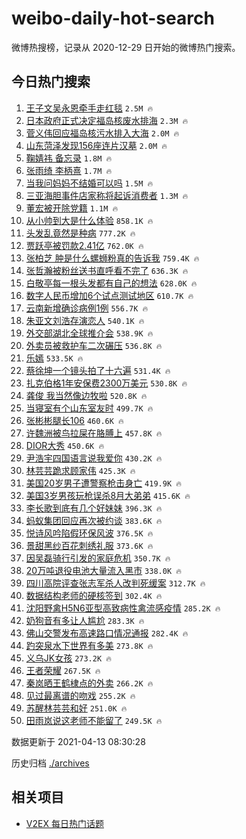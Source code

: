 # weibo-daily-hot-search

微博热搜榜，记录从 2020-12-29 日开始的微博热门搜索。

## 今日热门搜索

<!-- BEGIN -->

1. [王子文吴永恩牵手走红毯](https://s.weibo.com/weibo?q=%E7%8E%8B%E5%AD%90%E6%96%87%E5%90%B4%E6%B0%B8%E6%81%A9%E7%89%B5%E6%89%8B%E8%B5%B0%E7%BA%A2%E6%AF%AF&Refer=top) `2.5M 🔥`
1. [日本政府正式决定福岛核废水排海](https://s.weibo.com/weibo?q=%23%E6%97%A5%E6%9C%AC%E6%94%BF%E5%BA%9C%E6%AD%A3%E5%BC%8F%E5%86%B3%E5%AE%9A%E7%A6%8F%E5%B2%9B%E6%A0%B8%E5%BA%9F%E6%B0%B4%E6%8E%92%E6%B5%B7%23&Refer=top) `2.3M 🔥`
1. [菅义伟回应福岛核污水排入大海](https://s.weibo.com/weibo?q=%23%E8%8F%85%E4%B9%89%E4%BC%9F%E5%9B%9E%E5%BA%94%E7%A6%8F%E5%B2%9B%E6%A0%B8%E6%B1%A1%E6%B0%B4%E6%8E%92%E5%85%A5%E5%A4%A7%E6%B5%B7%23&Refer=top) `2.0M 🔥`
1. [山东菏泽发现156座连片汉墓](https://s.weibo.com/weibo?q=%23%E5%B1%B1%E4%B8%9C%E8%8F%8F%E6%B3%BD%E5%8F%91%E7%8E%B0156%E5%BA%A7%E8%BF%9E%E7%89%87%E6%B1%89%E5%A2%93%23&Refer=top) `2.0M 🔥`
1. [鞠婧祎 备忘录](https://s.weibo.com/weibo?q=%E9%9E%A0%E5%A9%A7%E7%A5%8E%20%E5%A4%87%E5%BF%98%E5%BD%95&Refer=top) `1.8M 🔥`
1. [张雨绮 李柄熹](https://s.weibo.com/weibo?q=%E5%BC%A0%E9%9B%A8%E7%BB%AE%20%E6%9D%8E%E6%9F%84%E7%86%B9&Refer=top) `1.7M 🔥`
1. [当我问妈妈不结婚可以吗](https://s.weibo.com/weibo?q=%23%E5%BD%93%E6%88%91%E9%97%AE%E5%A6%88%E5%A6%88%E4%B8%8D%E7%BB%93%E5%A9%9A%E5%8F%AF%E4%BB%A5%E5%90%97%23&Refer=top) `1.5M 🔥`
1. [三亚海胆事件店家称将起诉消费者](https://s.weibo.com/weibo?q=%23%E4%B8%89%E4%BA%9A%E6%B5%B7%E8%83%86%E4%BA%8B%E4%BB%B6%E5%BA%97%E5%AE%B6%E7%A7%B0%E5%B0%86%E8%B5%B7%E8%AF%89%E6%B6%88%E8%B4%B9%E8%80%85%23&Refer=top) `1.3M 🔥`
1. [董宏被开除党籍](https://s.weibo.com/weibo?q=%23%E8%91%A3%E5%AE%8F%E8%A2%AB%E5%BC%80%E9%99%A4%E5%85%9A%E7%B1%8D%23&Refer=top) `1.1M 🔥`
1. [从小帅到大是什么体验](https://s.weibo.com/weibo?q=%23%E4%BB%8E%E5%B0%8F%E5%B8%85%E5%88%B0%E5%A4%A7%E6%98%AF%E4%BB%80%E4%B9%88%E4%BD%93%E9%AA%8C%23&Refer=top) `858.1K 🔥`
1. [头发乱竟然是种病](https://s.weibo.com/weibo?q=%23%E5%A4%B4%E5%8F%91%E4%B9%B1%E7%AB%9F%E7%84%B6%E6%98%AF%E7%A7%8D%E7%97%85%23&Refer=top) `777.2K 🔥`
1. [贾跃亭被罚款2.41亿](https://s.weibo.com/weibo?q=%E8%B4%BE%E8%B7%83%E4%BA%AD%E8%A2%AB%E7%BD%9A%E6%AC%BE2.41%E4%BA%BF&Refer=top) `762.0K 🔥`
1. [张柏芝 肿是什么螺蛳粉真的告诉我](https://s.weibo.com/weibo?q=%E5%BC%A0%E6%9F%8F%E8%8A%9D%20%E8%82%BF%E6%98%AF%E4%BB%80%E4%B9%88%E8%9E%BA%E8%9B%B3%E7%B2%89%E7%9C%9F%E7%9A%84%E5%91%8A%E8%AF%89%E6%88%91&Refer=top) `759.4K 🔥`
1. [张哲瀚被粉丝送书直呼看不完了](https://s.weibo.com/weibo?q=%23%E5%BC%A0%E5%93%B2%E7%80%9A%E8%A2%AB%E7%B2%89%E4%B8%9D%E9%80%81%E4%B9%A6%E7%9B%B4%E5%91%BC%E7%9C%8B%E4%B8%8D%E5%AE%8C%E4%BA%86%23&Refer=top) `636.3K 🔥`
1. [白敬亭每一根头发都有自己的想法](https://s.weibo.com/weibo?q=%23%E7%99%BD%E6%95%AC%E4%BA%AD%E6%AF%8F%E4%B8%80%E6%A0%B9%E5%A4%B4%E5%8F%91%E9%83%BD%E6%9C%89%E8%87%AA%E5%B7%B1%E7%9A%84%E6%83%B3%E6%B3%95%23&Refer=top) `628.0K 🔥`
1. [数字人民币增加6个试点测试地区](https://s.weibo.com/weibo?q=%23%E6%95%B0%E5%AD%97%E4%BA%BA%E6%B0%91%E5%B8%81%E5%A2%9E%E5%8A%A06%E4%B8%AA%E8%AF%95%E7%82%B9%E6%B5%8B%E8%AF%95%E5%9C%B0%E5%8C%BA%23&Refer=top) `610.7K 🔥`
1. [云南新增确诊病例1例](https://s.weibo.com/weibo?q=%E4%BA%91%E5%8D%97%E6%96%B0%E5%A2%9E%E7%A1%AE%E8%AF%8A%E7%97%85%E4%BE%8B1%E4%BE%8B&Refer=top) `556.7K 🔥`
1. [朱亚文刘浩存演恋人](https://s.weibo.com/weibo?q=%23%E6%9C%B1%E4%BA%9A%E6%96%87%E5%88%98%E6%B5%A9%E5%AD%98%E6%BC%94%E6%81%8B%E4%BA%BA%23&Refer=top) `540.1K 🔥`
1. [外交部湖北全球推介会](https://s.weibo.com/weibo?q=%23%E5%A4%96%E4%BA%A4%E9%83%A8%E6%B9%96%E5%8C%97%E5%85%A8%E7%90%83%E6%8E%A8%E4%BB%8B%E4%BC%9A%23&Refer=top) `538.9K 🔥`
1. [外卖员被救护车二次碾压](https://s.weibo.com/weibo?q=%23%E5%A4%96%E5%8D%96%E5%91%98%E8%A2%AB%E6%95%91%E6%8A%A4%E8%BD%A6%E4%BA%8C%E6%AC%A1%E7%A2%BE%E5%8E%8B%23&Refer=top) `536.8K 🔥`
1. [乐嫣](https://s.weibo.com/weibo?q=%E4%B9%90%E5%AB%A3&Refer=top) `533.5K 🔥`
1. [蔡徐坤一个镜头拍了十六遍](https://s.weibo.com/weibo?q=%23%E8%94%A1%E5%BE%90%E5%9D%A4%E4%B8%80%E4%B8%AA%E9%95%9C%E5%A4%B4%E6%8B%8D%E4%BA%86%E5%8D%81%E5%85%AD%E9%81%8D%23&Refer=top) `531.4K 🔥`
1. [扎克伯格1年安保费2300万美元](https://s.weibo.com/weibo?q=%E6%89%8E%E5%85%8B%E4%BC%AF%E6%A0%BC1%E5%B9%B4%E5%AE%89%E4%BF%9D%E8%B4%B92300%E4%B8%87%E7%BE%8E%E5%85%83&Refer=top) `530.8K 🔥`
1. [龚俊 我当然像边牧啦](https://s.weibo.com/weibo?q=%E9%BE%9A%E4%BF%8A%20%E6%88%91%E5%BD%93%E7%84%B6%E5%83%8F%E8%BE%B9%E7%89%A7%E5%95%A6&Refer=top) `520.8K 🔥`
1. [当寝室有个山东室友时](https://s.weibo.com/weibo?q=%23%E5%BD%93%E5%AF%9D%E5%AE%A4%E6%9C%89%E4%B8%AA%E5%B1%B1%E4%B8%9C%E5%AE%A4%E5%8F%8B%E6%97%B6%23&Refer=top) `499.7K 🔥`
1. [张彬彬腿长106](https://s.weibo.com/weibo?q=%23%E5%BC%A0%E5%BD%AC%E5%BD%AC%E8%85%BF%E9%95%BF106%23&Refer=top) `460.6K 🔥`
1. [许魏洲被鸟拉屎在胳膊上](https://s.weibo.com/weibo?q=%23%E8%AE%B8%E9%AD%8F%E6%B4%B2%E8%A2%AB%E9%B8%9F%E6%8B%89%E5%B1%8E%E5%9C%A8%E8%83%B3%E8%86%8A%E4%B8%8A%23&Refer=top) `457.8K 🔥`
1. [DIOR大秀](https://s.weibo.com/weibo?q=DIOR%E5%A4%A7%E7%A7%80&Refer=top) `450.6K 🔥`
1. [尹浩宇四国语言说我爱你](https://s.weibo.com/weibo?q=%23%E5%B0%B9%E6%B5%A9%E5%AE%87%E5%9B%9B%E5%9B%BD%E8%AF%AD%E8%A8%80%E8%AF%B4%E6%88%91%E7%88%B1%E4%BD%A0%23&Refer=top) `430.2K 🔥`
1. [林芸芸跪求顾家伟](https://s.weibo.com/weibo?q=%23%E6%9E%97%E8%8A%B8%E8%8A%B8%E8%B7%AA%E6%B1%82%E9%A1%BE%E5%AE%B6%E4%BC%9F%23&Refer=top) `425.3K 🔥`
1. [美国20岁男子遭警察枪击身亡](https://s.weibo.com/weibo?q=%E7%BE%8E%E5%9B%BD20%E5%B2%81%E7%94%B7%E5%AD%90%E9%81%AD%E8%AD%A6%E5%AF%9F%E6%9E%AA%E5%87%BB%E8%BA%AB%E4%BA%A1&Refer=top) `419.9K 🔥`
1. [美国3岁男孩玩枪误杀8月大弟弟](https://s.weibo.com/weibo?q=%23%E7%BE%8E%E5%9B%BD3%E5%B2%81%E7%94%B7%E5%AD%A9%E7%8E%A9%E6%9E%AA%E8%AF%AF%E6%9D%808%E6%9C%88%E5%A4%A7%E5%BC%9F%E5%BC%9F%23&Refer=top) `415.6K 🔥`
1. [李长歌到底有几个好妹妹](https://s.weibo.com/weibo?q=%23%E6%9D%8E%E9%95%BF%E6%AD%8C%E5%88%B0%E5%BA%95%E6%9C%89%E5%87%A0%E4%B8%AA%E5%A5%BD%E5%A6%B9%E5%A6%B9%23&Refer=top) `396.3K 🔥`
1. [蚂蚁集团回应再次被约谈](https://s.weibo.com/weibo?q=%23%E8%9A%82%E8%9A%81%E9%9B%86%E5%9B%A2%E5%9B%9E%E5%BA%94%E5%86%8D%E6%AC%A1%E8%A2%AB%E7%BA%A6%E8%B0%88%23&Refer=top) `383.6K 🔥`
1. [悦诗风吟陷假环保风波](https://s.weibo.com/weibo?q=%23%E6%82%A6%E8%AF%97%E9%A3%8E%E5%90%9F%E9%99%B7%E5%81%87%E7%8E%AF%E4%BF%9D%E9%A3%8E%E6%B3%A2%23&Refer=top) `376.5K 🔥`
1. [景甜黑纱百花刺绣礼服](https://s.weibo.com/weibo?q=%23%E6%99%AF%E7%94%9C%E9%BB%91%E7%BA%B1%E7%99%BE%E8%8A%B1%E5%88%BA%E7%BB%A3%E7%A4%BC%E6%9C%8D%23&Refer=top) `373.6K 🔥`
1. [因吴磊骑行引发的家庭危机](https://s.weibo.com/weibo?q=%23%E5%9B%A0%E5%90%B4%E7%A3%8A%E9%AA%91%E8%A1%8C%E5%BC%95%E5%8F%91%E7%9A%84%E5%AE%B6%E5%BA%AD%E5%8D%B1%E6%9C%BA%23&Refer=top) `350.7K 🔥`
1. [20万吨退役电池大量流入黑市](https://s.weibo.com/weibo?q=%2320%E4%B8%87%E5%90%A8%E9%80%80%E5%BD%B9%E7%94%B5%E6%B1%A0%E5%A4%A7%E9%87%8F%E6%B5%81%E5%85%A5%E9%BB%91%E5%B8%82%23&Refer=top) `338.0K 🔥`
1. [四川高院评查张志军杀人改判死缓案](https://s.weibo.com/weibo?q=%E5%9B%9B%E5%B7%9D%E9%AB%98%E9%99%A2%E8%AF%84%E6%9F%A5%E5%BC%A0%E5%BF%97%E5%86%9B%E6%9D%80%E4%BA%BA%E6%94%B9%E5%88%A4%E6%AD%BB%E7%BC%93%E6%A1%88&Refer=top) `312.7K 🔥`
1. [数据结构老师的硬核签到](https://s.weibo.com/weibo?q=%E6%95%B0%E6%8D%AE%E7%BB%93%E6%9E%84%E8%80%81%E5%B8%88%E7%9A%84%E7%A1%AC%E6%A0%B8%E7%AD%BE%E5%88%B0&Refer=top) `302.4K 🔥`
1. [沈阳野禽H5N6亚型高致病性禽流感疫情](https://s.weibo.com/weibo?q=%23%E6%B2%88%E9%98%B3%E9%87%8E%E7%A6%BDH5N6%E4%BA%9A%E5%9E%8B%E9%AB%98%E8%87%B4%E7%97%85%E6%80%A7%E7%A6%BD%E6%B5%81%E6%84%9F%E7%96%AB%E6%83%85%23&Refer=top) `285.2K 🔥`
1. [奶狗音有多让人尴尬](https://s.weibo.com/weibo?q=%23%E5%A5%B6%E7%8B%97%E9%9F%B3%E6%9C%89%E5%A4%9A%E8%AE%A9%E4%BA%BA%E5%B0%B4%E5%B0%AC%23&Refer=top) `283.3K 🔥`
1. [佛山交警发布高速路口情况通报](https://s.weibo.com/weibo?q=%23%E4%BD%9B%E5%B1%B1%E4%BA%A4%E8%AD%A6%E5%8F%91%E5%B8%83%E9%AB%98%E9%80%9F%E8%B7%AF%E5%8F%A3%E6%83%85%E5%86%B5%E9%80%9A%E6%8A%A5%23&Refer=top) `282.4K 🔥`
1. [趵突泉水下世界有多美](https://s.weibo.com/weibo?q=%E8%B6%B5%E7%AA%81%E6%B3%89%E6%B0%B4%E4%B8%8B%E4%B8%96%E7%95%8C%E6%9C%89%E5%A4%9A%E7%BE%8E&Refer=top) `273.8K 🔥`
1. [义乌JK女孩](https://s.weibo.com/weibo?q=%E4%B9%89%E4%B9%8CJK%E5%A5%B3%E5%AD%A9&Refer=top) `273.2K 🔥`
1. [王者荣耀](https://s.weibo.com/weibo?q=%E7%8E%8B%E8%80%85%E8%8D%A3%E8%80%80&Refer=top) `267.5K 🔥`
1. [秦岚晒王鹤棣点的外卖](https://s.weibo.com/weibo?q=%E7%A7%A6%E5%B2%9A%E6%99%92%E7%8E%8B%E9%B9%A4%E6%A3%A3%E7%82%B9%E7%9A%84%E5%A4%96%E5%8D%96&Refer=top) `266.2K 🔥`
1. [见过最离谱的吻戏](https://s.weibo.com/weibo?q=%23%E8%A7%81%E8%BF%87%E6%9C%80%E7%A6%BB%E8%B0%B1%E7%9A%84%E5%90%BB%E6%88%8F%23&Refer=top) `255.2K 🔥`
1. [苏醒林芸芸和好](https://s.weibo.com/weibo?q=%23%E8%8B%8F%E9%86%92%E6%9E%97%E8%8A%B8%E8%8A%B8%E5%92%8C%E5%A5%BD%23&Refer=top) `251.0K 🔥`
1. [田雨岚说这老师不能留了](https://s.weibo.com/weibo?q=%E7%94%B0%E9%9B%A8%E5%B2%9A%E8%AF%B4%E8%BF%99%E8%80%81%E5%B8%88%E4%B8%8D%E8%83%BD%E7%95%99%E4%BA%86&Refer=top) `249.5K 🔥`

数据更新于 2021-04-13 08:30:28

<!-- END -->

历史归档 [./archives](./archives)

## 相关项目

- [V2EX 每日热门话题](https://github.com/boojack/v2ex-daily-hot-topic)
